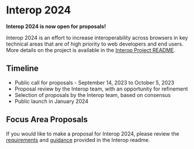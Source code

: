 # Interop 2024

**Interop 2024 is now open for proposals!**

Interop 2024 is an effort to increase interoperability across browsers in key technical areas that are of high priority to web developers and end users. More details on the project is available in the [Interop Project README](https://github.com/web-platform-tests/interop/blob/main/README.md).

## Timeline

- Public call for proposals - September 14, 2023 to October 5, 2023
- Proposal review by the Interop team, with an opportunity for refinement
- Selection of proposals by the Interop team, based on consensus
- Public launch in January 2024

## Focus Area Proposals

If you would like to make a proposal for Interop 2024, please review the [requirements](https://github.com/web-platform-tests/interop/blob/main/README.md#requirements-for-focus-area-proposals) and [guidance](https://github.com/web-platform-tests/interop/blob/main/README.md#guidance-for-prioritizing-focus-area-proposals) provided in the Interop readme.
